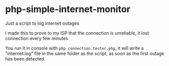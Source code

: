 # php-simple-internet-monitor
Just a script to log internet outages

I made this to prove to my ISP that the connection is unreliable, it lost connection every few minutes

You run it in console with `php connection.tester.php`, it will write a "internet.log" file in the same folder as the script, as soon as the first outage has been detected.
